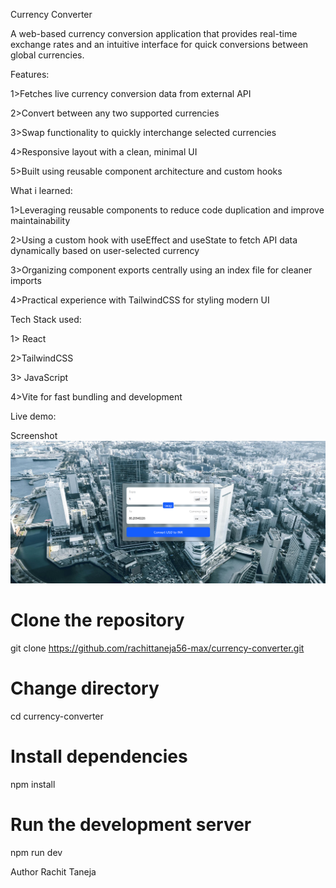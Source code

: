 Currency Converter  

A web-based currency conversion application that provides real-time exchange rates and an intuitive interface for quick conversions between global currencies.

Features:

1>Fetches live currency conversion data from external API

2>Convert between any two supported currencies

3>Swap functionality to quickly interchange selected currencies

4>Responsive layout with a clean, minimal UI

5>Built using reusable component architecture and custom hooks

What i learned:

1>Leveraging reusable components to reduce code duplication and improve maintainability

2>Using a custom hook with useEffect and useState to fetch API data dynamically based on user-selected currency

3>Organizing component exports centrally using an index file for cleaner imports

4>Practical experience with TailwindCSS for styling modern UI

Tech Stack used:

1> React

2>TailwindCSS

3> JavaScript

4>Vite for fast bundling and development

Live demo:

Screenshot
![Currency Converter Screenshot](./assets/currency-converter.png)

# Clone the repository
git clone https://github.com/rachittaneja56-max/currency-converter.git
# Change directory
cd currency-converter
# Install dependencies
npm install
# Run the development server
npm run dev

Author
Rachit Taneja
